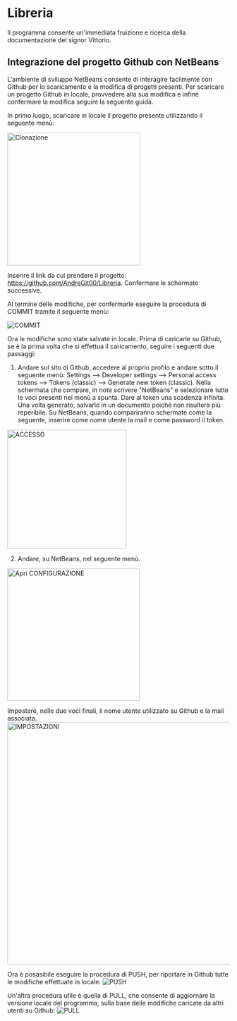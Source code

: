 # Libreria
Il programma consente un'immediata fruizione e ricerca della documentazione del signor Vittorio.

## Integrazione del progetto Github con NetBeans
L'ambiente di sviluppo NetBeans consente di interagire facilmente con Github per lo scaricamento e la modifica di progetti presenti. Per scaricare un progetto Github in locale, provvedere alla sua modifica e infine confermare la modifica seguire la seguente guida.

In primo luogo, scaricare in locale il progetto presente utilizzando il seguente menù:

<img width="301" alt="Clonazione" src="https://github.com/user-attachments/assets/f3ead4f0-2c5f-4d73-afc7-0953fd4cbb26">

Inserire il link da cui prendere il progetto: https://github.com/AndreGit00/Libreria. Confermare le schermate successive.

Al termine delle modifiche, per confermarle eseguire la procedura di COMMIT tramite il seguente menù:

![COMMIT](https://github.com/user-attachments/assets/62caa1a2-025f-4681-b1d6-2f41483b54a4)

Ora le modifiche sono state salvate in locale. Prima di caricarle su Github, se è la prima volta che si effettua il caricamento, seguire i seguenti due passaggi:
1) Andare sul sito di Github, accedere al proprio profilo e andare sotto il seguente menù: Settings --> Developer settings --> Personal access tokens --> Tokens (classic) --> Generate new token (classic). Nella schermata che compare, in note scrivere "NetBeans" e selezionare tutte le voci presenti nei menù a spunta. Dare al token una scadenza infinita. Una volta generato, salvarlo in un documento poiché non risulterà più reperibile. Su NetBeans, quando compariranno schermate come la seguente, inserire come nome utente la mail e come password il token.
   
<img width="270" alt="ACCESSO" src="https://github.com/user-attachments/assets/020fa116-08c3-45db-ad68-7b28770d1cac">

2) Andare, su NetBeans, nel seguente menù.
   
<img width="300" alt="Apri CONFIGURAZIONE" src="https://github.com/user-attachments/assets/b0d34e91-f207-4038-a19e-77f1ccde89fb">

Impostare, nelle due voci finali, il nome utente utilizzato su Github e la mail associata.
<img width="550" alt="IMPOSTAZIONI" src="https://github.com/user-attachments/assets/f55deb45-0fc9-44e9-b7c0-b08dc009ae24">

Ora è posasibile eseguire la procedura di PUSH, per riportare in Github tutte le modifiche effettuate in locale:
![PUSH](https://github.com/user-attachments/assets/61dcea20-0133-4662-b244-9e5332f65239)

Un'altra procedura utile è quella di PULL, che consente di aggiornare la versione locale del programma, sulla base delle modifiche caricate da altri utenti su Github:
![PULL](https://github.com/user-attachments/assets/606d5086-f34b-418d-b404-83d5d9d934de)
